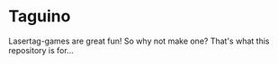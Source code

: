 # Taguino
Lasertag-games are great fun! So why not make one? That's what this repository is for...

